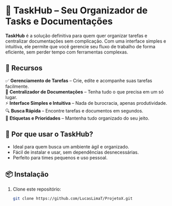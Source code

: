 # 📝 TaskHub – Seu Organizador de Tasks e Documentações

**TaskHub** é a solução definitiva para quem quer organizar tarefas e centralizar documentações sem complicação. Com uma interface simples e intuitiva, ele permite que você gerencie seu fluxo de trabalho de forma eficiente, sem perder tempo com ferramentas complexas.

## 🚀 Recursos

✅ **Gerenciamento de Tarefas** – Crie, edite e acompanhe suas tarefas facilmente.  
📂 **Centralizador de Documentações** – Tenha tudo o que precisa em um só lugar.  
⚡ **Interface Simples e Intuitiva** – Nada de burocracia, apenas produtividade.  
🔍 **Busca Rápida** – Encontre tarefas e documentos em segundos.  
📌 **Etiquetas e Prioridades** – Mantenha tudo organizado do seu jeito.

## 🎯 Por que usar o TaskHub?

- Ideal para quem busca um ambiente ágil e organizado.
- Fácil de instalar e usar, sem dependências desnecessárias.
- Perfeito para times pequenos e uso pessoal.

## 📦 Instalação

1. Clone este repositório:
   ```bash
   git clone https://github.com/LucasLimaT/ProjetoX.git
   ```
